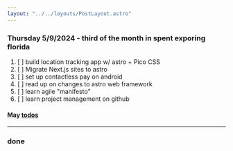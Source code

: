 ```yaml
---
layout: "../../layouts/PostLayout.astro"
---
```


### Thursday 5/9/2024 - third of the month in spent exporing florida

1. [ ] build location tracking app w/ astro + Pico CSS
2. [ ] Migrate Next.js sites to astro
3. [ ] set up contactless pay on android
4. [ ] read up on changes to astro web framework
5. [ ] learn agile "manifesto"
6. [ ] learn project management on github

#### May [todos](/posts/may)

---
### done

